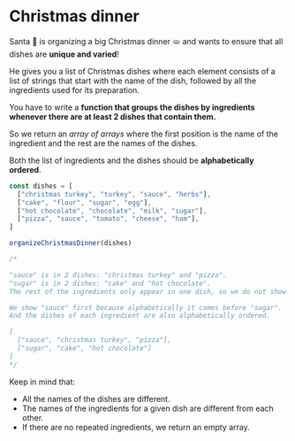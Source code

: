 # Christmas dinner

Santa 🎅 is organizing a big Christmas dinner 🫓 and wants to ensure that all dishes are **unique and varied**!

He gives you a list of Christmas dishes where each element consists of a list of strings that start with the name of the dish, followed by all the ingredients used for its preparation.

You have to write a **function that groups the dishes by ingredients whenever there are at least 2 dishes that contain them.**

So we return an *array of arrays* where the first position is the name of the ingredient and the rest are the names of the dishes.

Both the list of ingredients and the dishes should be **alphabetically ordered**.

```js
const dishes = [
  ["christmas turkey", "turkey", "sauce", "herbs"],
  ["cake", "flour", "sugar", "egg"],
  ["hot chocolate", "chocolate", "milk", "sugar"],
  ["pizza", "sauce", "tomato", "cheese", "ham"],
]

organizeChristmasDinner(dishes)

/*

"sauce" is in 2 dishes: "christmas turkey" and "pizza".
"sugar" is in 2 dishes: "cake" and "hot chocolate".
The rest of the ingredients only appear in one dish, so we do not show them.

We show "sauce" first because alphabetically it comes before "sugar".
And the dishes of each ingredient are also alphabetically ordered.

[
  ["sauce", "christmas turkey", "pizza"],
  ["sugar", "cake", "hot chocolate"]
]
*/
```

Keep in mind that:

- All the names of the dishes are different.
- The names of the ingredients for a given dish are different from each other.
- If there are no repeated ingredients, we return an empty array.
